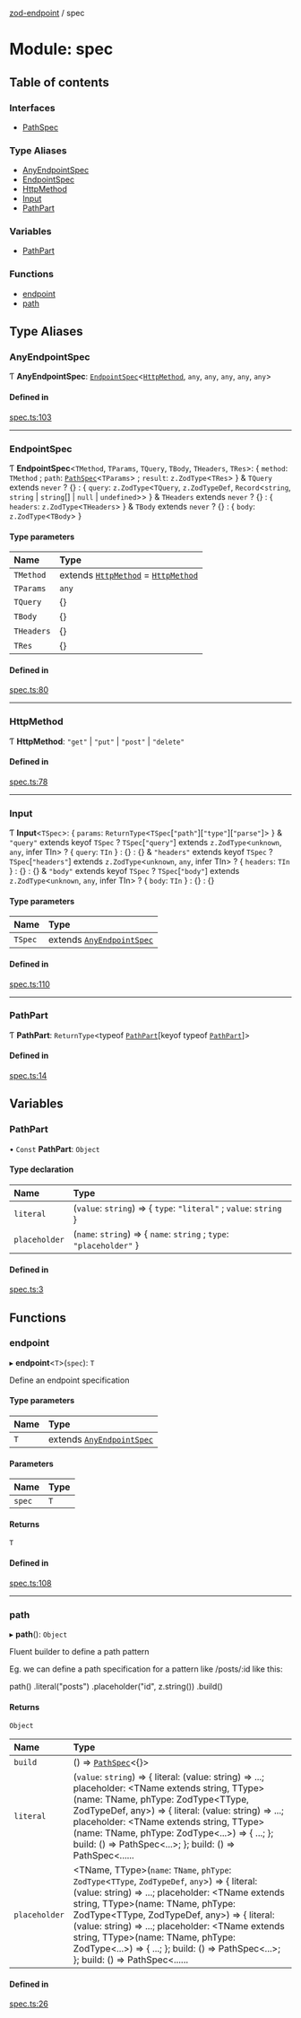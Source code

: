 [zod-endpoint](../README.md) / spec

# Module: spec

## Table of contents

### Interfaces

- [PathSpec](../interfaces/spec.PathSpec.md)

### Type Aliases

- [AnyEndpointSpec](spec.md#anyendpointspec)
- [EndpointSpec](spec.md#endpointspec)
- [HttpMethod](spec.md#httpmethod)
- [Input](spec.md#input)
- [PathPart](spec.md#pathpart)

### Variables

- [PathPart](spec.md#pathpart-1)

### Functions

- [endpoint](spec.md#endpoint)
- [path](spec.md#path)

## Type Aliases

### AnyEndpointSpec

Ƭ **AnyEndpointSpec**: [`EndpointSpec`](spec.md#endpointspec)<[`HttpMethod`](spec.md#httpmethod), `any`, `any`, `any`, `any`, `any`\>

#### Defined in

[spec.ts:103](https://github.com/lorefnon/zod-endpoint/blob/c9af7ef/src/spec.ts#L103)

___

### EndpointSpec

Ƭ **EndpointSpec**<`TMethod`, `TParams`, `TQuery`, `TBody`, `THeaders`, `TRes`\>: { `method`: `TMethod` ; `path`: [`PathSpec`](../interfaces/spec.PathSpec.md)<`TParams`\> ; `result`: `z.ZodType`<`TRes`\>  } & `TQuery` extends `never` ? {} : { `query`: `z.ZodType`<`TQuery`, `z.ZodTypeDef`, `Record`<`string`, `string` \| `string`[] \| ``null`` \| `undefined`\>\>  } & `THeaders` extends `never` ? {} : { `headers`: `z.ZodType`<`THeaders`\>  } & `TBody` extends `never` ? {} : { `body`: `z.ZodType`<`TBody`\>  }

#### Type parameters

| Name | Type |
| :------ | :------ |
| `TMethod` | extends [`HttpMethod`](spec.md#httpmethod) = [`HttpMethod`](spec.md#httpmethod) |
| `TParams` | `any` |
| `TQuery` | {} |
| `TBody` | {} |
| `THeaders` | {} |
| `TRes` | {} |

#### Defined in

[spec.ts:80](https://github.com/lorefnon/zod-endpoint/blob/c9af7ef/src/spec.ts#L80)

___

### HttpMethod

Ƭ **HttpMethod**: ``"get"`` \| ``"put"`` \| ``"post"`` \| ``"delete"``

#### Defined in

[spec.ts:78](https://github.com/lorefnon/zod-endpoint/blob/c9af7ef/src/spec.ts#L78)

___

### Input

Ƭ **Input**<`TSpec`\>: { `params`: `ReturnType`<`TSpec`[``"path"``][``"type"``][``"parse"``]\>  } & ``"query"`` extends keyof `TSpec` ? `TSpec`[``"query"``] extends `z.ZodType`<`unknown`, `any`, infer TIn\> ? { `query`: `TIn`  } : {} : {} & ``"headers"`` extends keyof `TSpec` ? `TSpec`[``"headers"``] extends `z.ZodType`<`unknown`, `any`, infer TIn\> ? { `headers`: `TIn`  } : {} : {} & ``"body"`` extends keyof `TSpec` ? `TSpec`[``"body"``] extends `z.ZodType`<`unknown`, `any`, infer TIn\> ? { `body`: `TIn`  } : {} : {}

#### Type parameters

| Name | Type |
| :------ | :------ |
| `TSpec` | extends [`AnyEndpointSpec`](spec.md#anyendpointspec) |

#### Defined in

[spec.ts:110](https://github.com/lorefnon/zod-endpoint/blob/c9af7ef/src/spec.ts#L110)

___

### PathPart

Ƭ **PathPart**: `ReturnType`<typeof [`PathPart`](spec.md#pathpart-1)[keyof typeof [`PathPart`](spec.md#pathpart-1)]\>

#### Defined in

[spec.ts:14](https://github.com/lorefnon/zod-endpoint/blob/c9af7ef/src/spec.ts#L14)

## Variables

### PathPart

• `Const` **PathPart**: `Object`

#### Type declaration

| Name | Type |
| :------ | :------ |
| `literal` | (`value`: `string`) => { `type`: ``"literal"`` ; `value`: `string`  } |
| `placeholder` | (`name`: `string`) => { `name`: `string` ; `type`: ``"placeholder"``  } |

#### Defined in

[spec.ts:3](https://github.com/lorefnon/zod-endpoint/blob/c9af7ef/src/spec.ts#L3)

## Functions

### endpoint

▸ **endpoint**<`T`\>(`spec`): `T`

Define an endpoint specification

#### Type parameters

| Name | Type |
| :------ | :------ |
| `T` | extends [`AnyEndpointSpec`](spec.md#anyendpointspec) |

#### Parameters

| Name | Type |
| :------ | :------ |
| `spec` | `T` |

#### Returns

`T`

#### Defined in

[spec.ts:108](https://github.com/lorefnon/zod-endpoint/blob/c9af7ef/src/spec.ts#L108)

___

### path

▸ **path**(): `Object`

Fluent builder to define a path pattern

Eg. we can define a path specification for a pattern like /posts/:id like this:

   path()
      .literal("posts")
      .placeholder("id", z.string())
      .build()

#### Returns

`Object`

| Name | Type |
| :------ | :------ |
| `build` | () => [`PathSpec`](../interfaces/spec.PathSpec.md)<{}\> |
| `literal` | (`value`: `string`) => { literal: (value: string) =\> ...; placeholder: <TName extends string, TType\>(name: TName, phType: ZodType<TType, ZodTypeDef, any\>) =\> { literal: (value: string) =\> ...; placeholder: <TName extends string, TType\>(name: TName, phType: ZodType<...\>) =\> { ...; }; build: () =\> PathSpec<...\>; }; build: () =\> PathSpec<...... |
| `placeholder` | <TName, TType\>(`name`: `TName`, `phType`: `ZodType`<`TType`, `ZodTypeDef`, `any`\>) => { literal: (value: string) =\> ...; placeholder: <TName extends string, TType\>(name: TName, phType: ZodType<TType, ZodTypeDef, any\>) =\> { literal: (value: string) =\> ...; placeholder: <TName extends string, TType\>(name: TName, phType: ZodType<...\>) =\> { ...; }; build: () =\> PathSpec<...\>; }; build: () =\> PathSpec<...... |

#### Defined in

[spec.ts:26](https://github.com/lorefnon/zod-endpoint/blob/c9af7ef/src/spec.ts#L26)
